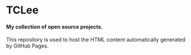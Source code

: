 # TCLee
#### My collection of open source projects.

This repository is used to host the HTML content automatically generated by GitHub Pages.
